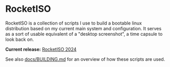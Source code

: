 RocketISO
=========

RocketISO is a collection of scripts I use to build a bootable linux
distribution based on my current main system and configuration. It serves as
a sort of usable equivalent of a "desktop screenshot", a time capsule to look
back on.

**Current release:** [RocketISO 2024](docs/RELEASE-2024.md)

See also [docs/BUILDING.md](docs/BUILDING.md) for an overview of how these scripts are used.
